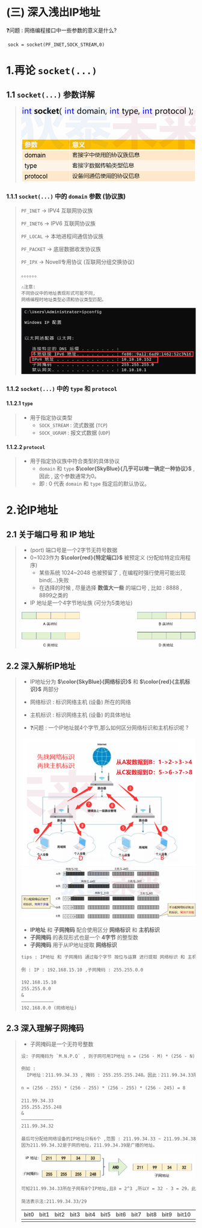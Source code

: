 # (三) 深入浅出IP地址

❓问题 : 网络编程接口中一些参数的意义是什么?

​	`sock = socket(PF_INET,SOCK_STREAM,0)`

# 1.再论 `socket(...)`

## 1.1 `socket(...)` 参数详解

><img src="./assets/image-20230811134806806.png" alt="image-20230811134806806" />

### 1.1.1 `socket(...)` 中的 `domain` 参数 (协议族)

>`PF_INET` -> IPV4 互联网协议族
>
>`PF_INET6` -> IPV6 互联网协议族
>
>`PF_LOCAL` -> 本地进程间通信协议族
>
>`PF_PACKET` -> 底层数据收发协议族
>
>`PF_IPX` -> Novell专用协议 (互联网分组交换协议)
>
>。。。。。。
>
>```tex
>⚠️注意:
>不同协议中的地址表现形式可能不同,
>网络编程时地址类型必须和协议类型匹配。
>```
>
><img src="./assets/image-20230811141151547.png" alt="image-20230811141151547" />

### 1.1.2 `socket(...)` 中的 `type` 和 `protocol`

#### 1.1.2.1 `type` 

>- 用于指定协议类型
>   - `SOCK_STREAM` : 流式数据 (`TCP`)
>   - `SOCK_UGRAM` : 报文式数据 (`UDP`)

#### 1.1.2.2 `protocol` 

>- 用于指定协议族中符合类型的具体协议
>   - `domain` 和 `type` **$\color{SkyBlue}{几乎可以唯一确定一种协议}$** , 因此 , 这个参数通常为0。
>   - 即 : 0 代表 `domain` 和 `type` 指定后的默认协议。

# 2.论IP地址

## 2.1 关于端口号 和 IP 地址

>- (port) 端口号是一个2字节无符号数据
>- 0~1023作为 **$\color{red}{特定端口}$** 被预定义 (分配给特定应用程序)
>   - 某些系统 1024~2048 也被预留了 , 在编程时强行使用可能出现bind(...)失败
>   - 在选择的时候 , 尽量选择 **数值大一些** 的端口号 , 比如 : 8888 , 8899之类的
>- IP 地址是一个4字节地址族 (可分为5类地址)
>
><img src="./assets/image-20230811143408547.png" alt="image-20230811143408547" />

## 2.2 深入解析IP地址

>- IP地址分为 **$\color{SkyBlue}{网络标识}$** 和 **$\color{red}{主机标识}$** 两部分
>  - 网络标识 : 标识网络主机 (设备) 所在的网络
>  - 主机标识 : 标识网络主机 (设备) 的具体地址
>
>- ❓问题 : 一个IP地址就4个字节,那么如何区分网络标识和主机标识呢 ?
>
><img src="./assets/image-20230811145148497.png" alt="image-20230811145148497" />
>
><img src="./assets/image-20230811150933606.png" alt="image-20230811150933606" />
>
>- **IP地址** 和 **子网掩码** 配合使用区分 **网络标识** 和 **主机标识**
>- **子网掩码** 的表现形式也是一个 **4字节** 的整型数
>- **子网掩码** 用于从IP地址提取 **网络标识**
>
>```tex
>tips : IP地址 和 子网掩码 通过每个字节 按位与运算 进行提取 网络标识 和 主机标识
>
>例 : IP : 192.168.15.10 ,子网掩码 : 255.255.0.0
>
>192.168.15.10
>255.255.0.0
>&
>————————————
>192.168.0.0 (网络地址)
>
>```
>
>

## 2.3 深入理解子网掩码

>- 子网掩码是一个无符号整数
>
>```tex
>设: 子网掩码为 `M.N.P.Q` , 则子网可用IP地址 n = (256 - M) * (256 - N) * (256 - P) * (256 - Q)
>
>例如 : 
>	IP地址：211.99.34.33 , 掩码 : 255.255.255.248。因此：211.99.34.33所在子网有8个 IP地址，且211.99.34.33 所在子网地址为211.99.34.32，广播地址为211.99.34.39。
>
>n = (256 - 255) * (256 - 255) * (256 - 255) * (256 - 245) = 8
>
>211.99.34.33
>255.255.255.248
>&
>————————————
>211.99.34.32
>
>最后可分配给网络设备的IP地址只有6个 ,范围 : 211.99.34.33 ~ 211.99.34.38
>因为211.99.34.32是子网的地址，211.99.34.39是广播的地址。
>
>```
>
><img src="./assets/image-20230811161915295.png" alt="image-20230811161915295" />
>
>```tex
>可知211.99.34.33所在子网有8个IP地址,且8 = 2^3 ,所以Y = 32 - 3 = 29，此处Y的数值是高位部分（位1）所占的个数。
>
>简洁表示法:211.99.34.33/29
>
>```
>
>| bit0 | bit1 | bit2 | bit3 | bit4 | bit5 | bit6 | bit7 | bit8 | bit9 | bit10 | bit11 | bit12 | bit0 | bit0 | bit0 | bit0 | bit0 | bit0 | bit0 | bit0 | bit0 | bit0 | bit0 | bit24 | bit25 | bit26 | bit27 | bit28 | bit29 | bit30 | bit31 |
>| ---- | ---- | ---- | ---- | ---- | ---- | ---- | ---- | ---- | ---- | ----- | ----- | ----- | ---- | ---- | ---- | ---- | ---- | ---- | ---- | ---- | ---- | ---- | ---- | ----- | ----- | ----- | ----- | ----- | ----- | ----- | ----- |
>|      |      |      |      |      |      |      |      |      |      |       |       |       |      |      |      |      |      |      |      |      |      |      |      |       |       |       |       |       |       |       |       |
>
>
